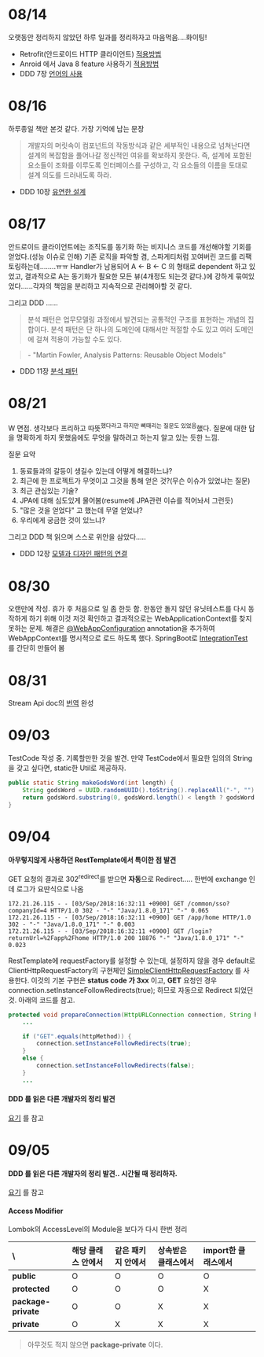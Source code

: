 # 08/14

오랫동안 정리하지 않았던 하루 일과를 정리하자고 마음먹음....화이팅!

- Retrofit(안드로이드 HTTP 클라이언트) [적용방법](https://github.com/eceris/study/blob/master/android/retrofit.md#retrofit)
- Anroid 에서 Java 8 feature 사용하기 [적용방법](https://github.com/eceris/study/blob/master/android/java8-features-in-android.md)
- DDD 7장 [언어의 사용](https://github.com/eceris/study/blob/master/domain-driven-design/7_%EC%96%B8%EC%96%B4%EC%9D%98_%EC%82%AC%EC%9A%A9.md#%EC%96%B8%EC%96%B4%EC%9D%98-%EC%82%AC%EC%9A%A9%ED%99%95%EC%9E%A5-%EC%98%88%EC%A0%9C)

# 08/16

하루종일 책만 본것 같다. 가장 기억에 남는 문장

> 개발자의 머릿속이 컴포넌트의 작동방식과 같은 세부적인 내용으로 넘쳐난다면 설계의 복잡함을 풀어나갈 정신적인 여유를 확보하지 못한다. 즉, 설계에 포함된 요소들이 조화를 이루도록 인터페이스를 구성하고, 각 요소들의 이름을 토대로 설계 의도를 드러내도록 하라.

- DDD 10장 
[유연한 설계](https://github.com/eceris/study/blob/master/domain-driven-design/10_%EC%9C%A0%EC%97%B0%ED%95%9C_%EC%84%A4%EA%B3%84.md)

# 08/17

안드로이드 클라이언트에는 조직도를 동기화 하는 비지니스 코드를 개선해야할 기회를 얻었다.(성능 이슈로 인해) 기존 로직을 파악할 겸, 스파게티처럼 꼬여버린 코드를 리팩토링하는데........ㅠㅠ  Handler가 남용되어 A <- B <- C 의 형태로 dependent 하고 있었고, 결과적으로 A는 동기화가 필요한 모든 뷰(4개정도 되는것 같다.)에 강하게 묶여있었다......각자의 책임을 분리하고 지속적으로 관리해야할 것 같다.

그리고 DDD ......

> 분석 패턴은 업무모델링 과정에서 발견되는 공통적인 구조를 표현하는 개념의 집합이다. 분석 패턴은 단 하나의 도메인에 대해서만 적절할 수도 있고 여러 도메인에 걸쳐 적용이 가능할 수도 있다.

> \- "Martin Fowler, Analysis Patterns: Reusable Object Models"

- DDD 11장 
[분석 패턴](https://github.com/eceris/study/blob/master/domain-driven-design/11_%EB%B6%84%EC%84%9D%ED%8C%A8%ED%84%B4%EC%9D%98_%EC%A0%81%EC%9A%A9.md)


# 08/21

W 면접.
생각보다 프리하고 따뜻<sup>했다라고 하지만 뼈때리는 질문도 있었음</sup>했다. 질문에 대한 답을 명확하게 하지 못했음에도 무엇을 말하려고 하는지 알고 있는 듯한 느낌.

질문 요약

1. 동료들과의 갈등이 생길수 있는데 어떻게 해결하느냐?
2. 최근에 한 프로젝트가 무엇이고 그것을 통해 얻은 것?(무슨 이슈가 있었냐는 질문)
3. 최근 관심있는 기술?
4. JPA에 대해 심도있게 물어봄(resume에 JPA관련 이슈를 적어놔서 그런듯)
5. "많은 것을 얻었다" 고 했는데 무얼 얻었냐?
6. 우리에게 궁금한 것이 있느냐? 

그리고 DDD 책 읽으며 스스로 위안을 삼았다.....

- DDD 12장 
[모델과 디자인 패턴의 연결](https://github.com/eceris/study/blob/master/domain-driven-design/12_%EB%AA%A8%EB%8D%B8%EA%B3%BC_%EB%94%94%EC%9E%90%EC%9D%B8_%ED%8C%A8%ED%84%B4%EC%9D%98_%EC%97%B0%EA%B2%B0.md)


# 08/30

오랜만에 작성. 휴가 후 처음으로 일 좀 한듯 함.
한동안 돌지 않던 유닛테스트를 다시 동작하게 하기 위해 이것 저것 확인하고 결과적으로는 WebApplicationContext를 찾지 못하는 문제.
해결은 [@WebAppConfiguration](https://docs.spring.io/spring/docs/current/javadoc-api/org/springframework/test/context/web/WebAppConfiguration.html) annotation을 추가하여 WebAppContext를 명시적으로 로드 하도록 했다. 
SpringBoot로 [IntegrationTest](https://github.com/eceris/spring-practice/tree/master/spring-test) 를 간단히 만들어 봄

# 08/31

Stream Api doc의 [번역](https://github.com/eceris/study/blob/master/today-i-learned/Stream.md) 완성

# 09/03

TestCode 작성 중. 기록할만한 것을 발견. 만약 TestCode에서 필요한 임의의 String을 갖고 싶다면, static한 Util로 제공하자.

```java
public static String makeGodsWord(int length) {
    String godsWord = UUID.randomUUID().toString().replaceAll("-", "").toUpperCase();
    return godsWord.substring(0, godsWord.length() < length ? godsWord.length() : length);
}
```

# 09/04

#### 아무렇지않게 사용하던 **RestTemplate**에서 특이한 점 발견
GET 요청의 결과로 302<sup>redirect</sup>를 받으면 **자동**으로 Redirect.....
한번에 exchange 인데 로그가 요딴식으로 나옴
```text 
172.21.26.115 - - [03/Sep/2018:16:32:11 +0900] GET /common/sso?companyId=4 HTTP/1.0 302 - "-" "Java/1.8.0_171" "-" 0.065
172.21.26.115 - - [03/Sep/2018:16:32:11 +0900] GET /app/home HTTP/1.0 302 - "-" "Java/1.8.0_171" "-" 0.003
172.21.26.115 - - [03/Sep/2018:16:32:11 +0900] GET /login?returnUrl=%2Fapp%2Fhome HTTP/1.0 200 18876 "-" "Java/1.8.0_171" "-" 0.023
```

RestTemplate에 requestFactory를 설정할 수 있는데, 설정하지 않을 경우 default로 ClientHttpRequestFactory의 구현체인 [SimpleClientHttpRequestFactory](https://github.com/spring-projects/spring-framework/blob/master/spring-web/src/main/java/org/springframework/http/client/SimpleClientHttpRequestFactory.java) 를 사용한다. 이것의 기본 구현은 **status code 가 3xx** 이고, **GET** 요청인 경우 connection.setInstanceFollowRedirects(true); 하므로 자동으로 Redirect 되었던 것.
아래의 코드를 참고.

```java
protected void prepareConnection(HttpURLConnection connection, String httpMethod) throws IOException {
	...

	if ("GET".equals(httpMethod)) {
		connection.setInstanceFollowRedirects(true);
	}
	else {
		connection.setInstanceFollowRedirects(false);
	}
	...
```

#### DDD 를 읽은 다른 개발자의 정리 발견
[요기](https://csj4032.github.io/book/2018/02/21/%EB%8F%84%EB%A9%94%EC%9D%B8%EC%A3%BC%EB%8F%84%EC%84%A4%EA%B3%84/) 를 참고

# 09/05
#### DDD 를 읽은 다른 개발자의 정리 발견.. 시간될 때 정리하자.
[요기](http://opennote46.tistory.com/category/Methdology/Domain%20Driven%20Design) 를 참고

#### Access Modifier

Lombok의 AccessLevel의 Module을 보다가 다시 한번 정리

| \ | 해당 클래스 안에서 | 같은 패키지 안에서 | 상속받은 클래스에서 | import한 클래스에서 |
|:--------|:--------|:--------|:--------|:--------|
| **public** | O | O | O | O |
| **protected** | O | O | O | X |
| **package-private** | O | O | X | X |
| **private** | O | X | X | X |

> 아무것도 적지 않으면 **package-private** 이다.